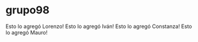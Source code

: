 # grupo98
Esto lo agregó Lorenzo!
Esto lo agregó Iván!
Esto lo agregó Constanza!
Esto lo agregó Mauro!